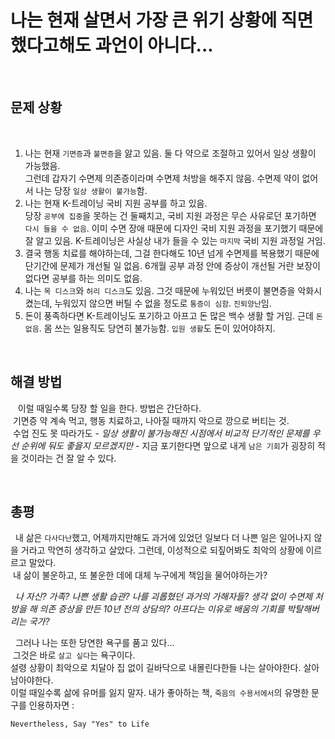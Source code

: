 
# 나는 현재 살면서 가장 큰 위기 상황에 직면했다고해도 과언이 아니다...

&nbsp;
## 문제 상황

&nbsp;
1. 나는 현재 `기면증`과 `불면증`을 앓고 있음. 둘 다 약으로 조절하고 있어서 일상 생활이 가능했음.<br>그런데 갑자기 수면제 의존증이라며 수면제 처방을 해주지 않음. 수면제 약이 없어서 나는 당장 `일상 생활이 불가능`함.
2. 나는 현재 K-트레이닝 국비 지원 공부를 하고 있음.<br>당장 `공부에 집중`을 못하는 건 둘째치고, 국비 지원 과정은 무슨 사유로던 포기하면 `다시 들을 수 없음`. 이미 수면 장애 때문에 디자인 국비 지원 과정을 포기했기 때문에 잘 알고 있음. K-트레이닝은 사실상 내가 들을 수 있는 `마지막` 국비 지원 과정일 거임.
3. 결국 행동 치료를 해야하는데, 그걸 한다해도 10년 넘게 수면제를 복용했기 때문에 단기간에 문제가 개선될 일 없음. 6개월 공부 과정 안에 증상이 개선될 거란 보장이 없다면 공부를 하는 의미도 없음.
4. 나는 `목 디스크`와 `허리 디스크`도 있음. 그것 때문에 누워있던 버릇이 불면증을 악화시켰는데, 누워있지 않으면 버틸 수 없을 정도로 `통증이 심함`. `진퇴양난`임.
5. 돈이 풍족하다면 K-트레이닝도 포기하고 아프고 돈 많은 백수 생활 할 거임. 근데 `돈 없음`. 몸 쓰는 일용직도 당연히 불가능함. `입원 생활`도 돈이 있어야하지.

&nbsp;
## 해결 방법

&nbsp;
&nbsp;이럴 때일수록 당장 할 일을 한다. 방법은 간단하다.<br>&nbsp;기면증 약 계속 먹고, 행동 치료하고, 나아질 때까지 악으로 깡으로 버티는 것.
<br>&nbsp;수업 진도 못 따라가도 - *일상 생활이 불가능해진 시점에서 비교적 단기적인 문제를 우선 순위에 둬도 좋을지 모르겠지만* - 지금 포기한다면 앞으로 내게 `남은 기회`가 굉장히 적을 것이라는 건 잘 알 수 있다.

&nbsp;

## 총평
&nbsp;
내 삶은 `다사다난`했고, 어제까지만해도 과거에 있었던 일보다 더 나쁜 일은 일어나지 않을 거라고 막연히 생각하고 살았다. 그런데, 이성적으로 되짚어봐도 최악의 상황에 이르르고 말았다.<br>&nbsp;내 삶이 불운하고, 또 불운한 데에 대체 누구에게 책임을 물어야하는가?

&nbsp;
*나 자신? 가족? 나쁜 생활 습관? 나를 괴롭혔던 과거의 가해자들? 생각 없이 수면제 처방을 해 의존 증상을 만든 10년 전의 상담의? 아프다는 이유로 배움의 기회를 박탈해버리는 국가?*

&nbsp;
그러나 나는 또한 당연한 욕구를 품고 있다... <br>&nbsp;그것은 바로 `살고 싶다`는 욕구이다.<br>설령 상황이 최악으로 치달아 집 없이 길바닥으로 내몰린다한들 나는 살아야한다. 살아남아야한다.
&nbsp;<br>이럴 때일수록 삶에 유머를 잃지 말자. 내가 좋아하는 책, `죽음의 수용서에서`의 유명한 문구를 인용하자면 :
```
Nevertheless, Say "Yes" to Life
```